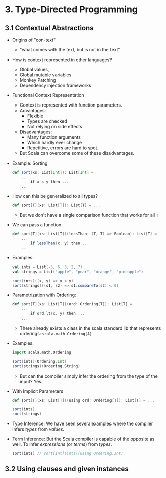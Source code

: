 # 3. Type-Directed Programming

## 3.1 Contextual Abstractions

- Origins of "con-text"
    - "what comes with the text, but is not in the text"

- How is context represented in other languages?
    - Global values,
    - Global mutable variables
    - Monkey Patching
    - Dependency injection frameworks

- Functional Context Representation
    - Context is represented with function parameters. 
    - Advantages:
        - Flexible
        - Types are checked
        - Not relying on side effects
    - Disadvantages:
        - Many function arguments
        - Which hardly ever change
        - Repetitive, errors are hard to spot.
    - But Scala can overcome some of these disadvantages.

- Example: Sorting
    ```scala
    def sort(xs: List[Int]): List[Int] = 
        ...
            if x < y then ...
        ...
    ```

- How can this be generalized to all types?
    ```scala
    def sort[T](xs: List[T]): List[T] = ...
    ```
    - But we don't have a single comparison function that works for all `T`

- We can pass a function
    ```scala
    def sort[T](xs: List[T])(lessThan: (T, T) => Boolean): List[T] = 
        ...
            if lessThan(x, y) then ...
        ...
    ```

- Examples:
    ```scala
    val ints = List(-5, 6, 3, 2, 7)
    val strings = List("apple", "pear", "orange", "pineapple")

    sort(ints)((x, y) => x < y)
    sort(strings)((s1, s2) => s1.compareTo(s2) < 0)
    ```

- Parametrization with Ordering:
    ```scala
    def sort[T](xs: List[T])(ord: Ordering[T]): List[T] = 
        ...
            if ord.lt(x, y) then ...
        ...
    ```
    - There already exists a class in the scala standard lib that represents orderings: `scala.math.Ordering[A]`

- Examples:
    ```scala
    import scala.math.Ordering

    sort(ints)(Ordering.Int)
    sort(strings)(Ordering.String)
    ```
    - But can the compiler simply infer the ordering from the type of the input? Yes.

- With Implicit Parameters
    ```scala
    def sort[T](xs: List[T])(using ord: Ordering[T]): List[T] = ...

    sort(ints)
    sort(strings)
    ```

- Type Inference: We have seen severalexamples where the compiler infers _types_ from _values_.

- Term Inference: But the Scala compiler is capable of the opposite as well. To infer _expressions_ (or _terms_) from _types_.
    ```scala
    sort(ints) // sort[Int](ints)(using Ordering.Int)
    ```

## 3.2 Using clauses and given instances